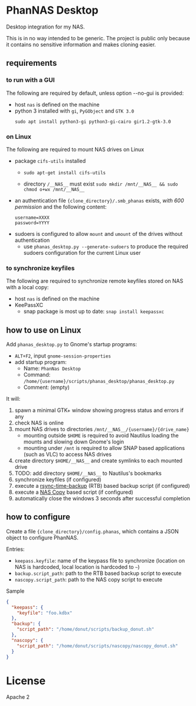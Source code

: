 # PhanNAS Desktop

Desktop integration for my NAS.

This is in no way intended to be generic.
The project is public only because it contains no sensitive information and makes cloning easier.

## requirements

### to run with a GUI

The following are required by default, unless option --no-gui is provided:
* host `nas` is defined on the machine
* python 3 installed with `gi`, `PyGObject` and `GTK 3.0`
   ```
   sudo apt install python3-gi python3-gi-cairo gir1.2-gtk-3.0
   ```
### on Linux

The following are required to mount NAS drives on Linux

* package `cifs-utils` installed
	* `sudo apt-get install cifs-utils`

  * directory `/__NAS__` must exist
    `sudo mkdir /mnt/__NAS__ && sudo chmod o+wx /mnt/__NAS__`
* an authentication file `{clone_directory}/.smb_phanas` exists, *with 600 permission* and the following content:
    ```
    username=XXXX
    password=YYYY
    ```
* sudoers is configured to allow `mount` and `umount` of the drives without authentication
	* use `phanas_desktop.py --generate-sudoers` to produce the required sudoers configuration for the current Linux user

### to synchronize keyfiles

The following are required to synchronize remote keyfiles stored on NAS with a local copy:
* host `nas` is defined on the machine
* KeePassXC
  * snap package is most up to date: `snap install keepassxc`

## how to use on Linux

Add `phanas_desktop.py` to Gnome's startup programs:
* `ALT+F2`, input `gnome-session-properties`
* add startup program:
	* Name: `PhanNas Desktop`
	* Command: `/home/{username}/scripts/phanas_desktop/phanas_desktop.py`
	* Comment: (empty)

It will:

1. spawn a minimal GTK+ window showing progress status and errors if any
2. check NAS is online
3. mount NAS drives to directories `/mnt/__NAS__/{username}/{drive_name}`
	* mounting outside `$HOME` is required to avoid Nautilus loading the mounts and slowing down Gnome's login
	* mounting under `/mnt` is required to allow SNAP based applications (such as VLC) to access NAS drives
4. create directory `$HOME/__NAS__` and create symlinks to each mounted drive
5. TODO: add directory `$HOME/__NAS__` to Nautilus's bookmarks
7. synchronize keyfiles (if configured)
8. execute a [rsync-time-backup](https://github.com/lesaint/rsync-time-backup) (RTB) based backup script (if configured)
8. execute a [NAS Copy](https://github.com/lesaint/nascopy) based script (if configured)
6. automatically close the windows 3 seconds after successful completion

## how to configure

Create a file `{clone_directory}/config.phanas`, which contains a JSON object to configure PhanNAS.

Entries:

* `keepass.keyfile`: name of the keypass file to synchronize (location on NAS is hardcoded, local location is hardcoded to `~`)
* `backup.script_path`: path to the RTB based backup script to execute
* `nascopy.script_path`: path to the NAS copy script to execute

Sample

```json
{
  "keepass": {
    "keyfile": "foo.kdbx"
  },
  "backup": {
    "script_path": "/home/donut/scripts/backup_donut.sh"
  },
  "nascopy": {
    "script_path": "/home/donut/scripts/nascopy/nascopy_donut.sh"
  }
}
```

# License

Apache 2
